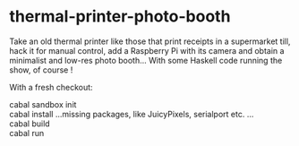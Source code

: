 # thermal-printer-photo-booth
Take an old thermal printer like those that print receipts in a supermarket till, hack it for manual control, add a Raspberry Pi with its camera and obtain a minimalist and low-res photo booth...  With some Haskell code running the show, of course !

With a fresh checkout:

cabal sandbox init  
cabal install ...missing packages, like JuicyPixels, serialport etc. ...  
cabal build  
cabal run  
